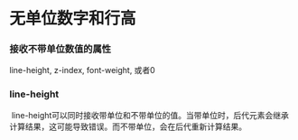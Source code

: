 # 无单位数字和行高

### 接收不带单位数值的属性

line-height, z-index, font-weight, 或者0

### line-height

 line-height可以同时接收带单位和不带单位的值。当带单位时，后代元素会继承计算结果，这可能导致错误。而不带单位，会在后代重新计算结果。

